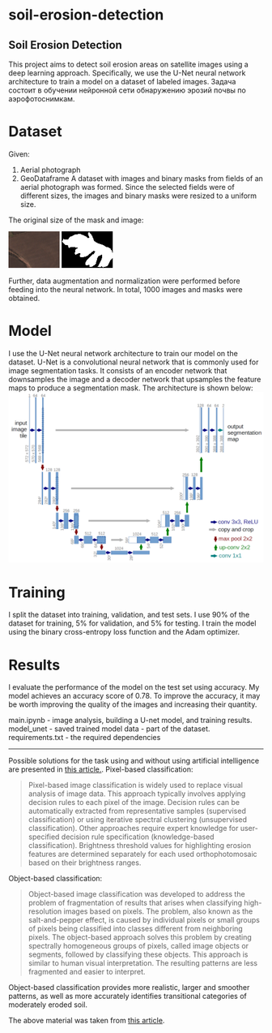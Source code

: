 # soil-erosion-detection
## Soil Erosion Detection

This project aims to detect soil erosion areas on satellite images using a deep learning approach. Specifically, we use the U-Net neural network architecture to train a model on a dataset of labeled images.
Задача состоит в обучении нейронной сети обнаружению эрозий почвы по аэрофотоснимкам. 

# Dataset
Given:

1. Aerial photograph
2. GeoDataframe
A dataset with images and binary masks from fields of an aerial photograph was formed. Since the selected fields were of different sizes, the images and binary masks were resized to a uniform size.

The original size of the mask and image:

![image](https://github.com/EkaterinaPolishchuk/soil-erosion-detection/blob/main/data/images/23.png) ![маска](https://github.com/EkaterinaPolishchuk/soil-erosion-detection/blob/main/data/masks/23.png)

Further, data augmentation and normalization were performed before feeding into the neural network. In total, 1000 images and masks were obtained.

# Model
I use the U-Net neural network architecture to train our model on the dataset. U-Net is a convolutional neural network that is commonly used for image segmentation tasks. It consists of an encoder network that downsamples the image and a decoder network that upsamples the feature maps to produce a segmentation mask. The architecture is shown below:
![image](https://github.com/EkaterinaPolishchuk/soil-erosion-detection/blob/main/u-net-architecture.png)

# Training
I split the dataset into training, validation, and test sets. I use 90% of the dataset for training, 5% for validation, and 5% for testing. I train the model using the binary cross-entropy loss function and the Adam optimizer.

# Results
I evaluate the performance of the model on the test set using accuracy. My model achieves an accuracy score of 0.78. To improve the accuracy, it may be worth improving the quality of the images and increasing their quantity.

main.ipynb - image analysis, building a U-net model, and training results.
model_unet - saved trained model
data - part of the dataset.
requirements.txt - the required dependencies

------
Possible solutions for the task using and without using artificial intelligence are presented in [this article.](https://www.mdpi.com/2072-4292/12/24/4047). 
Pixel-based classification:
> Pixel-based image classification is widely used to replace visual analysis of image data. This approach typically involves applying decision rules to each pixel of the image. Decision rules can be automatically extracted from representative samples (supervised classification) or using iterative spectral clustering (unsupervised classification). Other approaches require expert knowledge for user-specified decision rule specification (knowledge-based classification). Brightness threshold values for highlighting erosion features are determined separately for each used orthophotomosaic based on their brightness ranges.

Object-based classification:
> Object-based image classification was developed to address the problem of fragmentation of results that arises when classifying high-resolution images based on pixels. The problem, also known as the salt-and-pepper effect, is caused by individual pixels or small groups of pixels being classified into classes different from neighboring pixels. The object-based approach solves this problem by creating spectrally homogeneous groups of pixels, called image objects or segments, followed by classifying these objects. This approach is similar to human visual interpretation. The resulting patterns are less fragmented and easier to interpret.

Object-based classification provides more realistic, larger and smoother patterns, as well as more accurately identifies transitional categories of moderately eroded soil.

The above material was taken from [this article](https://www.mdpi.com/2072-4292/12/24/4047). 
